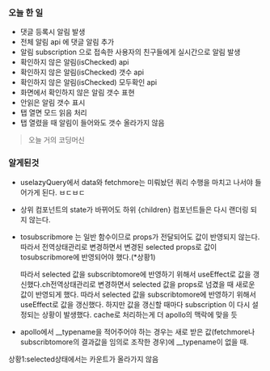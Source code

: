 ### 오늘 한 일
- 댓글 등록시 알림 발생
- 전체 알림 api 에 댓글 알림 추가
- 알림 subscription 으로 접속한 사용자의 친구들에게 실시간으로 알림 발생
- 확인하지 않은 알림(isChecked) api
- 확인하지 않은 알림(isChecked) 갯수 api
- 확인하지 않은 알림(isChecked) 모두확인 api
- 화면에서 확인하지 않은 알림 갯수 표현
- 안읽은 알림 갯수 표시
- 탭 열면 모드 읽음 처리
- 탭 열렸을 때 알림이 들어와도 갯수 올라가지 않음
> 오늘 거의 코딩머신

### 알게된것 
- uselazyQuery에서 data와 fetchmore는 미뤄놨던 쿼리 수행을 마치고 나서야 들어가게 된다. ㅂㄷㅂㄷ 
- 상위 컴포넌트의 state가 바뀌어도 하위 {children} 컴포넌트들은 다시 랜더링 되지 않는다.
- tosubscribmore 는 일반 함수이므로 props가 전달되어도 값이 반영되지 않는다. 따라서 전역상태관리로 변경하면서 변경된 selected props로 값이 tosubscribmore에 반영되어야 했다.(*상황1)
  
   따라서 selected 값을 subscribtomore에 반영하기 위해서 useEffect로 값을 갱신했다.ch전역상태관리로 변경하면서 selected 값을 props로 넘겼을 때 새로운 값이 반영되게 했다. 따라서 selected 값을 subscribtomore에 반영하기 위해서 useEffect로 값을 갱신했다.
하지만 값을 갱신할 때마다 subscription 이 다시 설정되는 상황이 발생했다. cache로 처리하는게 더 apollo의 맥락에 맞을 듯
- apollo에서 __typename을 적어주어야 하는 경우는 새로 받은 값(fetchmore나 subscribtomore의 결과값을 임의로 조작한 경우)에 __typename이 없을 때.

상황1:selected상태에서는 카운트가 올라가지 않음
